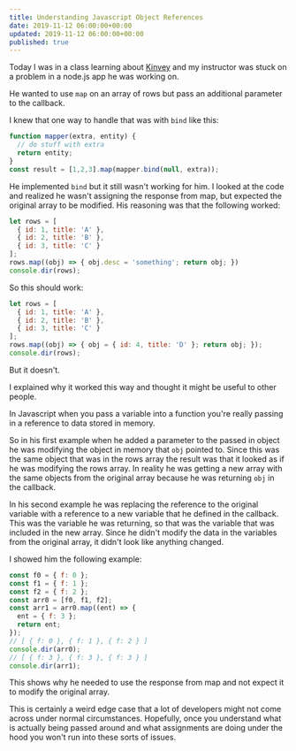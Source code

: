 ```yaml
---
title: Understanding Javascript Object References
date: 2019-11-12 06:00:00+00:00
updated: 2019-11-12 06:00:00+00:00
published: true
---
```


Today I was in a class learning about [Kinvey](https://www.progress.com/kinvey) and my instructor was stuck on a problem in a node.js app he was working on.

He wanted to use `map` on an array of rows but pass an additional parameter to the callback.

I knew that one way to handle that was with `bind` like this:

```javascript
function mapper(extra, entity) {
  // do stuff with extra
  return entity;
}
const result = [1,2,3].map(mapper.bind(null, extra));
```

He implemented `bind` but it still wasn't working for him. I looked at the code and realized he wasn't assigning the response from map, but expected the original array to be modified.  His reasoning was that the following worked:

```javascript
let rows = [
  { id: 1, title: 'A' },
  { id: 2, title: 'B' },
  { id: 3, title: 'C' }
];
rows.map((obj) => { obj.desc = 'something'; return obj; })
console.dir(rows);
```

So this should work:

```javascript
let rows = [
  { id: 1, title: 'A' },
  { id: 2, title: 'B' },
  { id: 3, title: 'C' }
];
rows.map((obj) => { obj = { id: 4, title: 'D' }; return obj; });
console.dir(rows);
```

But it doesn't.

I explained why it worked this way and thought it might be useful to other people.

In Javascript when you pass a variable into a function you're really passing in a reference to data stored in memory.

So in his first example when he added a parameter to the passed in object he was modifying the object in memory that `obj` pointed to. Since this was the same object that was in the rows array the result was that it looked as if he was modifying the rows array.  In reality he was getting a new array with the same objects from the original array because he was returning `obj` in the callback.

In his second example he was replacing the reference to the original variable with a reference to a new variable that he defined in the callback. This was the variable he was returning, so that was the variable that was included in the new array. Since he didn't modify the data in the variables from the original array, it didn't look like anything changed.

I showed him the following example:

```javascript
const f0 = { f: 0 };
const f1 = { f: 1 };
const f2 = { f: 2 };
const arr0 = [f0, f1, f2];
const arr1 = arr0.map((ent) => {
  ent = { f: 3 };
  return ent;
});
// [ { f: 0 }, { f: 1 }, { f: 2 } ]
console.dir(arr0);
// [ { f: 3 }, { f: 3 }, { f: 3 } ]
console.dir(arr1);
```

This shows why he needed to use the response from map and not expect it to modify the original array.

This is certainly a weird edge case that a lot of developers might not come across under normal circumstances. Hopefully, once you understand what is actually being passed around and what assignments are doing under the hood you won't run into these sorts of issues.


